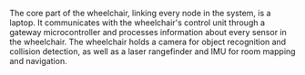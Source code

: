 The core part of the wheelchair, linking every node in the system, is a laptop. It communicates with the wheelchair's control unit through a gateway microcontroller and processes information about every sensor in the wheelchair.
The wheelchair holds a camera for object recognition and collision detection, as well as a laser rangefinder and IMU for room mapping and navigation.